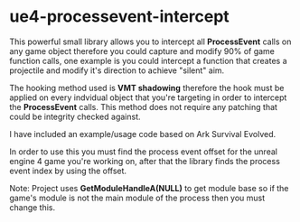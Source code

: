 # ue4-processevent-intercept

This powerful small library allows you to intercept all **ProcessEvent** calls on any game object therefore you could capture and modify 90% of game function calls, one example is you could intercept a function that creates a projectile and modify it's direction to achieve "silent" aim.

The hooking method used is **VMT shadowing** therefore the hook must be applied on every indvidual object that you're targeting in order to intercept the **ProcessEvent** calls. This method does not require any patching that could be integrity checked against.

I have included an example/usage code based on Ark Survival Evolved.

In order to use this you must find the process event offset for the unreal engine 4 game you're working on, after that the library finds the process event index by using the offset.

Note: Project uses **GetModuleHandleA(NULL)** to get module base so if the game's module is not the main module of the process then you must change this.

